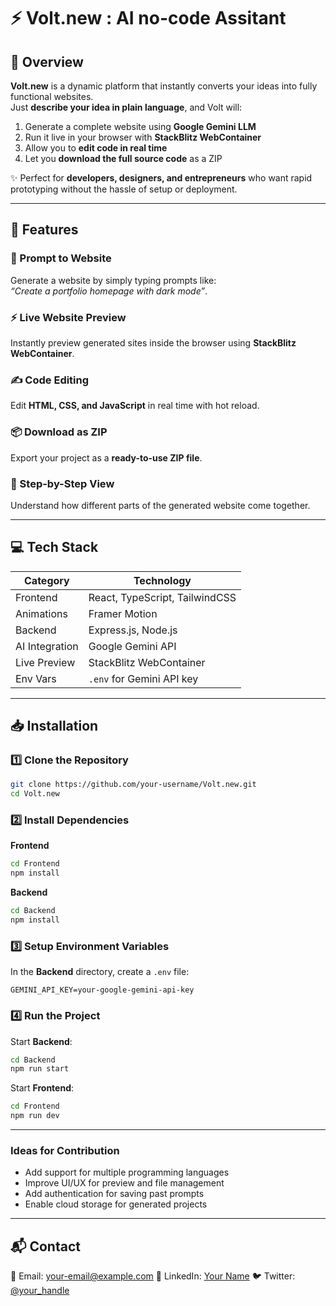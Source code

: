 # ⚡ Volt.new : AI no-code Assitant

## 🌟 Overview

**Volt.new** is a dynamic platform that instantly converts your ideas into fully functional websites.  
Just **describe your idea in plain language**, and Volt will:

1. Generate a complete website using **Google Gemini LLM**
2. Run it live in your browser with **StackBlitz WebContainer**
3. Allow you to **edit code in real time**
4. Let you **download the full source code** as a ZIP

✨ Perfect for **developers, designers, and entrepreneurs** who want rapid prototyping without the hassle of setup or deployment.

---

## 🚀 Features

### 🧠 Prompt to Website

Generate a website by simply typing prompts like:  
_“Create a portfolio homepage with dark mode”_.

### ⚡ Live Website Preview

Instantly preview generated sites inside the browser using **StackBlitz WebContainer**.

### ✍️ Code Editing

Edit **HTML, CSS, and JavaScript** in real time with hot reload.

### 📦 Download as ZIP

Export your project as a **ready-to-use ZIP file**.

### 📁 Step-by-Step View

Understand how different parts of the generated website come together.

---

## 💻 Tech Stack

| **Category**   | **Technology**                 |
| -------------- | ------------------------------ |
| Frontend       | React, TypeScript, TailwindCSS |
| Animations     | Framer Motion                  |
| Backend        | Express.js, Node.js            |
| AI Integration | Google Gemini API              |
| Live Preview   | StackBlitz WebContainer        |
| Env Vars       | `.env` for Gemini API key      |

---

## 📥 Installation

### 1️⃣ Clone the Repository

```bash
git clone https://github.com/your-username/Volt.new.git
cd Volt.new
```

### 2️⃣ Install Dependencies

**Frontend**

```bash
cd Frontend
npm install
```

**Backend**

```bash
cd Backend
npm install
```

### 3️⃣ Setup Environment Variables

In the **Backend** directory, create a `.env` file:

```env
GEMINI_API_KEY=your-google-gemini-api-key
```

### 4️⃣ Run the Project

Start **Backend**:

```bash
cd Backend
npm run start
```

Start **Frontend**:

```bash
cd Frontend
npm run dev
```

---

### Ideas for Contribution

- Add support for multiple programming languages
- Improve UI/UX for preview and file management
- Add authentication for saving past prompts
- Enable cloud storage for generated projects

---

## 📬 Contact

💌 Email: [your-email@example.com](mailto:your-email@example.com)
💼 LinkedIn: [Your Name](https://linkedin.com/in/your-profile)
🐦 Twitter: [@your_handle](https://twitter.com/your_handle)
